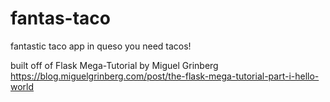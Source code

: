 # fantas-taco
fantastic taco app in queso you need tacos!

built off of Flask Mega-Tutorial by Miguel Grinberg
https://blog.miguelgrinberg.com/post/the-flask-mega-tutorial-part-i-hello-world